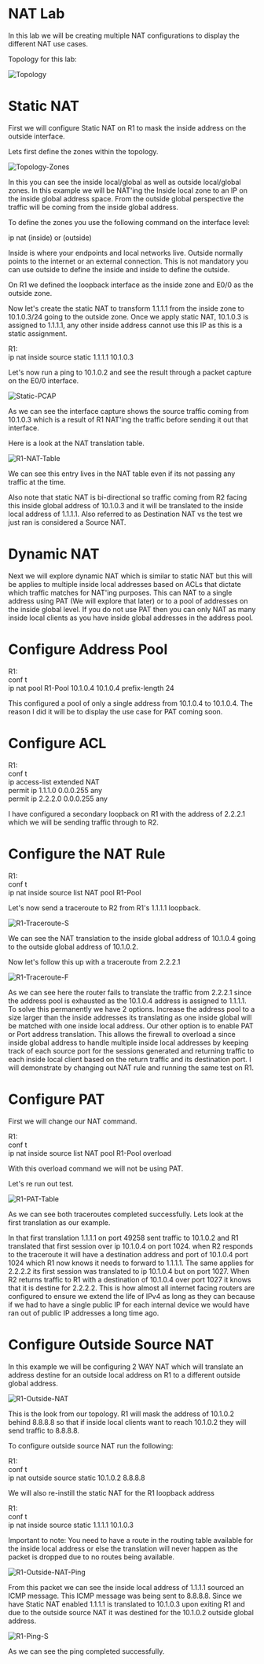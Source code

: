 # NAT Lab

In this lab we will be creating multiple NAT configurations to display the different NAT use cases.

Topology for this lab:

![Topology](Images/Topology.png)

# Static NAT

First we will configure Static NAT on R1 to mask the inside address on the outside interface.

Lets first define the zones within the topology.

![Topology-Zones](Images/Topology-Zones.png)

In this you can see the inside local/global as well as outside local/global zones. In this example we will be NAT'ing the Inside local zone to an IP on the inside global address space. From the outside global perspective the traffic will be coming from the inside global address.

To define the zones you use the following command on the interface level:

ip nat (inside) or (outside)

Inside is where your endpoints and local networks live. Outside normally points to the internet or an external connection. This is not mandatory you can use outside to define the inside and inside to define the outside.

On R1 we defined the loopback interface as the inside zone and E0/0 as the outside zone.

Now let's create the static NAT to transform 1.1.1.1 from the inside zone to 10.1.0.3/24 going to the outside zone. Once we apply static NAT, 10.1.0.3 is assigned to 1.1.1.1, any other inside address cannot use this IP as this is a static assignment.

R1:  
ip nat inside source static 1.1.1.1 10.1.0.3

Let's now run a ping to 10.1.0.2 and see the result through a packet capture on the E0/0 interface.

![Static-PCAP](Images/STATIC-PCAP.png)

As we can see the interface capture shows the source traffic coming from 10.1.0.3 which is a result of R1 NAT'ing the traffic before sending it out that interface.

Here is a look at the NAT translation table.

![R1-NAT-Table](Images/R1-NAT-Table.png)

We can see this entry lives in the NAT table even if its not passing any traffic at the time.

Also note that static NAT is bi-directional so traffic coming from R2 facing this inside global address of 10.1.0.3 and it will be translated to the inside local address of 1.1.1.1. Also referred to as Destination NAT vs the test we just ran is considered a Source NAT.

# Dynamic NAT

Next we will explore dynamic NAT which is similar to static NAT but this will be applies to multiple inside local addresses based on ACLs that dictate which traffic matches for NAT'ing purposes. This can NAT to a single address using PAT (We will explore that later) or to a pool of addresses on the inside global level. If you do not use PAT then you can only NAT as many inside local clients as you have inside global addresses in the address pool.

# Configure Address Pool

R1:  
conf t  
ip nat pool R1-Pool 10.1.0.4 10.1.0.4 prefix-length 24

This configured a pool of only a single address from 10.1.0.4 to 10.1.0.4. The reason I did it will be to display the use case for PAT coming soon.

# Configure ACL

R1:  
conf t  
ip access-list extended NAT  
permit ip 1.1.1.0 0.0.0.255 any  
permit ip 2.2.2.0 0.0.0.255 any  

I have configured a secondary loopback on R1 with the address of 2.2.2.1 which we will be sending traffic through to R2.

# Configure the NAT Rule

R1:  
conf t  
ip nat inside source list NAT pool R1-Pool

Let's now send a traceroute to R2 from R1's 1.1.1.1 loopback.

![R1-Traceroute-S](Images/R1-Traceroute-S.png)

We can see the NAT translation to the inside global address of 10.1.0.4 going to the outside global address of 10.1.0.2.

Now let's follow this up with a traceroute from 2.2.2.1

![R1-Traceroute-F](Images/R1-Traceroute-F.png)

As we can see here the router fails to translate the traffic from 2.2.2.1 since the address pool is exhausted as the 10.1.0.4 address is assigned to 1.1.1.1. To solve this permanently we have 2 options. Increase the address pool to a size larger than the inside addresses its translating as one inside global will be matched with one inside local address. Our other option is to enable PAT or Port address translation. This allows the firewall to overload a since inside global address to handle multiple inside local addresses by keeping track of each source port for the sessions generated and returning traffic to each inside local client based on the return traffic and its destination port. I will demonstrate by changing out NAT rule and running the same test on R1.

# Configure PAT

First we will change our NAT command.

R1:  
conf t  
ip nat inside source list NAT pool R1-Pool overload  

With this overload command we will not be using PAT.

Let's re run out test.

![R1-PAT-Table](Images/R1-PAT-Table.png)

As we can see both traceroutes completed successfully. Lets look at the first translation as our example.

In that first translation 1.1.1.1 on port 49258 sent traffic to 10.1.0.2 and R1 translated that first session over ip 10.1.0.4 on port 1024. when R2 responds to the traceroute it will have a destination address and port of 10.1.0.4 port 1024 which R1 now knows it needs to forward to 1.1.1.1. The same applies for 2.2.2.2 its first session was translated to ip 10.1.0.4 but on port 1027. When R2 returns traffic to R1 with a destination of 10.1.0.4 over port 1027 it knows that it is destine for 2.2.2.2. This is how almost all internet facing routers are configured to ensure we extend the life of IPv4 as long as they can because if we had to have a single public IP for each internal device we would have ran out of public IP addresses a long time ago.

# Configure Outside Source NAT

In this example we will be configuring 2 WAY NAT which will translate an address destine for an outside local address on R1 to a different outside global address.

![R1-Outside-NAT](Images/R1-Outside-NAT.png)

This is the look from our topology. R1 will mask the address of 10.1.0.2 behind 8.8.8.8 so that if inside local clients want to reach 10.1.0.2 they will send traffic to 8.8.8.8.

To configure outside source NAT run the following:

R1:  
conf t  
ip nat outside source static 10.1.0.2 8.8.8.8  

We will also re-instill the static NAT for the R1 loopback address

R1:  
conf t  
ip nat inside source static 1.1.1.1 10.1.0.3

Important to note: You need to have a route in the routing table available for the inside local address or else the translation will never happen as the packet is dropped due to no routes being available.

![R1-Outside-NAT-Ping](Images/R1-Outside-NAT-Ping.png)

From this packet we can see the inside local address of 1.1.1.1 sourced an ICMP message. This ICMP message was being sent to 8.8.8.8. Since we have Static NAT enabled 1.1.1.1 is translated to 10.1.0.3 upon exiting R1 and due to the outside source NAT it was destined for the 10.1.0.2 outside global address.

![R1-Ping-S](Images/R1-Ping-S.png)

As we can see the ping completed successfully.










